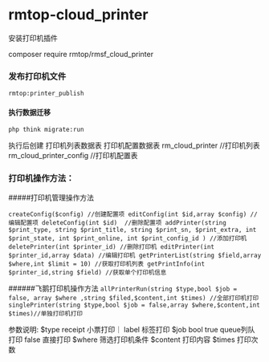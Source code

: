 # rmtop-cloud_printer

安装打印机插件 

composer require rmtop/rmsf_cloud_printer

### 发布打印机文件

`rmtop:printer_publish
`

#### 执行数据迁移
`php think migrate:run`

执行后创建
打印机列表数据表
打印机配置数据表
rm_cloud_printer //打印机列表
rm_cloud_printer_config  //打印机配置表 


### 打印机操作方法：

#####打印机管理操作方法

`createConfig($config) //创建配置项
editConfig(int $id,array $config) //编辑配置项
deleteConfig(int $id)  //删除配置项
addPrinter(string $print_type, string $print_title, string $print_sn, $print_extra, int $print_state, int $print_online, int $print_config_id
) //添加打印机
deletePrinter(int $printer_id) //删除打印机
editPrinter(int $printer_id,array $data) //编辑打印机
getPrinterList(string $field,array $where,int $limit = 10) //获取打印机列表
getPrintInfo(int $printer_id,string $field) //获取单个打印机信息`


######飞鹅打印机操作方法
`allPrinterRun(string $type,bool $job = false, array $where ,string $filed,$content,int $times) //全部打印机打印
singlePrinter(string $type,bool $job = false,array $where,$content,int $times)//单独打印机打印
`

参数说明:
$type  receipt 小票打印｜ label 标签打印
$job  bool   true queue列队打印    false 直接打印
$where  筛选打印机条件
$content 打印内容
$times 打印次数